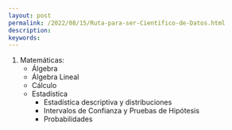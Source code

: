 ```yaml
---
layout: post
permalink: /2022/08/15/Ruta-para-ser-Cientifico-de-Datos.html
description: 
keywords:
---
```


1. Matemáticas:
     * Álgebra
     * Álgebra Lineal
     * Cálculo
     * Estadística
          * Estadística descriptiva y distribuciones
          * Intervalos de Confianza y Pruebas de Hipótesis
          * Probabilidades
